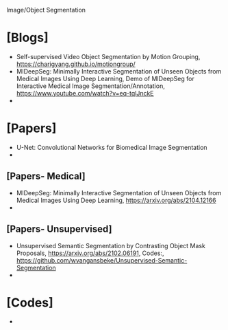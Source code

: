 Image/Object Segmentation


# [Blogs]
+ Self-supervised Video Object Segmentation by Motion Grouping, https://charigyang.github.io/motiongroup/
+ MIDeepSeg: Minimally Interactive Segmentation of Unseen Objects from Medical Images Using Deep Learning, Demo of MIDeepSeg for Interactive Medical Image Segmentation/Annotation, https://www.youtube.com/watch?v=eq-tqlJnckE
+ 



# [Papers]
+ U-Net: Convolutional Networks for Biomedical Image Segmentation 
+ 

## [Papers- Medical]
+ MIDeepSeg: Minimally Interactive Segmentation of Unseen Objects from Medical Images Using Deep Learning, https://arxiv.org/abs/2104.12166
+ 

## [Papers- Unsupervised]
+ Unsupervised Semantic Segmentation by Contrasting Object Mask Proposals, https://arxiv.org/abs/2102.06191, Codes:, https://github.com/wvangansbeke/Unsupervised-Semantic-Segmentation
+ 

# [Codes]
+ 
